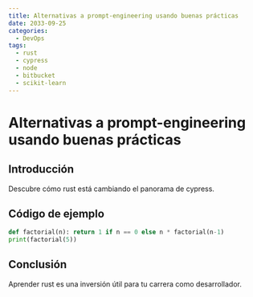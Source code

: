 ```yaml
---
title: Alternativas a prompt-engineering usando buenas prácticas
date: 2033-09-25
categories:
  - DevOps
tags:
  - rust
  - cypress
  - node
  - bitbucket
  - scikit-learn
---
```


# Alternativas a prompt-engineering usando buenas prácticas

## Introducción

Descubre cómo rust está cambiando el panorama de cypress.

## Código de ejemplo

```python
def factorial(n): return 1 if n == 0 else n * factorial(n-1)
print(factorial(5))
```

## Conclusión

Aprender rust es una inversión útil para tu carrera como desarrollador.